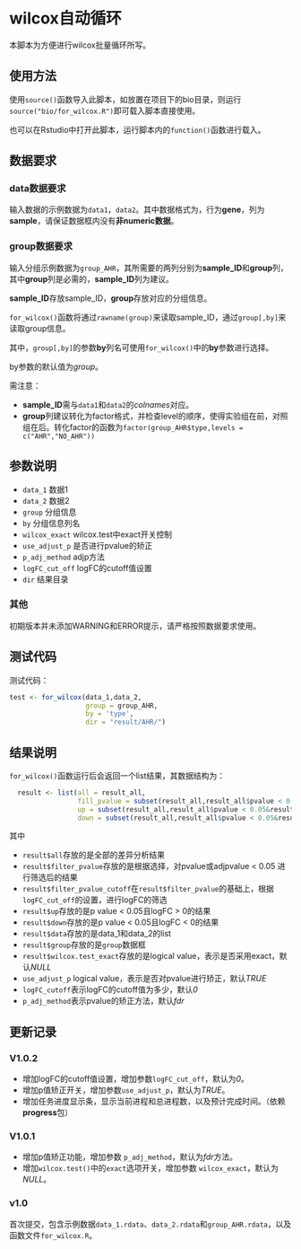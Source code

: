 # wilcox自动循环

本脚本为方便进行wilcox批量循环所写。

## 使用方法

使用`source()`函数导入此脚本，如放置在项目下的bio目录，则运行`source("bio/for_wilcox.R")`即可载入脚本直接使用。

也可以在Rstudio中打开此脚本，运行脚本内的`function()`函数进行载入。

## 数据要求

### data数据要求

输入数据的示例数据为`data1`，`data2`。其中数据格式为，行为**gene**，列为**sample**，请保证数据框内没有**非numeric数据**。

### group数据要求

输入分组示例数据为`group_AHR`，其所需要的两列分别为**sample_ID**和**group**列，其中**group**列是必需的，**sample_ID**列为建议。

**sample_ID**存放sample_ID，**group**存放对应的分组信息。

`for_wilcox()`函数将通过`rawname(group)`来读取sample_ID，通过`group[,by]`来读取group信息。

其中，`group[,by]`的参数**by**列名可使用`for_wilcox()`中的**by**参数进行选择。

by参数的默认值为*group*。

需注意：

+ **sample_ID**需与`data1`和`data2`的*colnames*对应。
+ **group**列建议转化为factor格式，并检查level的顺序，使得实验组在前，对照组在后。转化factor的函数为`factor(group_AHR$type,levels = c("AHR","NO_AHR"))`

## 参数说明

+ `data_1` 数据1
+ `data_2` 数据2
+ `group` 分组信息
+ `by` 分组信息列名
+ `wilcox_exact` wilcox.test中exact开关控制
+ `use_adjust_p` 是否进行pvalue的矫正
+ `p_adj_method` adjp方法
+ `logFC_cut_off` logFC的cutoff值设置
+ `dir` 结果目录

### 其他

初期版本并未添加WARNING和ERROR提示，请严格按照数据要求使用。

## 测试代码

测试代码：

```R
test <- for_wilcox(data_1,data_2,
                   group = group_AHR,
                   by = 'type',
                   dir = "result/AHR/")
```

## 结果说明

`for_wilcox()`函数运行后会返回一个list结果，其数据结构为：

```R
  result <- list(all = result_all,
                 fill_pvalue = subset(result_all,result_all$pvalue < 0.05),
                 up = subset(result_all,result_all$pvalue < 0.05&result_all$logFC > 0),
                 down = subset(result_all,result_all$pvalue < 0.05&result_all$logFC < 0))
```

其中

+ `result$all`存放的是全部的差异分析结果
+ `result$filter_pvalue`存放的是根据选择，对pvalue或adjpvalue < 0.05 进行筛选后的结果
+ `result$filter_pvalue_cutoff`在`result$filter_pvalue`的基础上，根据`logFC_cut_off`的设置，进行logFC的筛选
+ `result$up`存放的是p value < 0.05且logFC > 0的结果
+ `result$down`存放的是p value < 0.05且logFC < 0的结果
+ `result$data`存放的是data_1和data_2的list
+ `result$group`存放的是`group`数据框
+ `result$wilcox.test_exact`存放的是logical value，表示是否采用exact，默认*NULL*
+ `use_adjust_p` logical value，表示是否对pvalue进行矫正，默认*TRUE*
+ `logFC_cutoff`表示logFC的cutoff值为多少，默认*0*
+ `p_adj_method`表示pvalue的矫正方法，默认*fdr*



## 更新记录

### V1.0.2

+ 增加logFC的cutoff值设置，增加参数`logFC_cut_off`，默认为*0*。
+ 增加p值矫正开关，增加参数`use_adjust_p`，默认为*TRUE*。
+ 增加任务进度显示条，显示当前进程和总进程数，以及预计完成时间。（依赖**progress**包）

### V1.0.1

+ 增加p值矫正功能，增加参数 `p_adj_method`，默认为*fdr*方法。
+ 增加`wilcox.test()`中的`exact`选项开关，增加参数 `wilcox_exact`，默认为*NULL*。

### v1.0

首次提交，包含示例数据`data_1.rdata`、`data_2.rdata`和`group_AHR.rdata`，以及函数文件`for_wilcox.R`。

